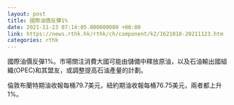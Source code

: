 ```yaml
---
layout: post
title: 國際油價反彈1%
date: 2021-11-23 07:14:05.000000000 +08:00
link: https://news.rthk.hk/rthk/ch/component/k2/1621018-20211123.htm
categories: rthk
---
```


國際油價反彈1%。市場關注消費大國可能由儲備中釋放原油，以及石油輸出國組織(OPEC)和其盟友，或調整提高石油產量的計劃。

倫敦布蘭特期油收報每桶79.7美元，紐約期油收報每桶76.75美元，兩者都上升1%。
